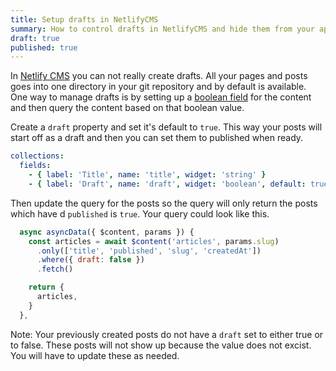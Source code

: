 ```yaml
---
title: Setup drafts in NetlifyCMS
summary: How to control drafts in NetlifyCMS and hide them from your app
draft: true
published: true
---
```


In [Netlify CMS](https://www.netlifycms.org/) you can not really create drafts. All your pages and posts goes into one directory in your git repository and by default is available. One way to manage drafts is by setting up a [boolean field](https://www.netlifycms.org/docs/widgets/#boolean) for the content and then query the content based on that boolean value.

Create a `draft` property and set it's default to `true`. This way your posts will start off as a draft and then you can set them to published when ready.

```yml
collections:
  fields:
    - { label: 'Title', name: 'title', widget: 'string' }
    - { label: 'Draft', name: 'draft', widget: 'boolean', default: true }
```

Then update the query for the posts so the query will only return the posts which have d `published` is `true`. Your query could look like this.

```js
  async asyncData({ $content, params }) {
    const articles = await $content('articles', params.slug)
      .only(['title', 'published', 'slug', 'createdAt'])
      .where({ draft: false })
      .fetch()

    return {
      articles,
    }
  },
```

Note: Your previously created posts do not have a `draft` set to either true or to false. These posts will not show up because the value does not excist. You will have to update these as needed.
